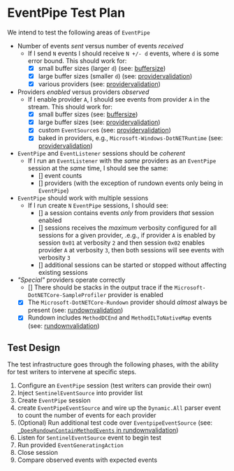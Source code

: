 # EventPipe Test Plan

We intend to test the following areas of `EventPipe`
- Number of events _sent_ versus number of events _received_
  - If I send `N` events I should receive `N +/- d` events, where `d` is some error bound.  This should work for:
    - [x] small buffer sizes (larger `d`) (see: [buffersize](https://github.com/dotnet/coreclr/tree/master/tests/src/tracing/eventpipe/buffersize))
    - [x] large buffer sizes (smaller `d`) (see: [providervalidation](https://github.com/dotnet/coreclr/tree/master/tests/src/tracing/eventpipe/providervalidation))
    - [x] various providers (see: [providervalidation](https://github.com/dotnet/coreclr/tree/master/tests/src/tracing/eventpipe/providervalidation))
- Providers _enabled_ versus providers _observed_
  - If I enable provider `A`, I should see events from provider `A` in the stream.  This should work for:
    - [x] small buffer sizes (see: [buffersize](https://github.com/dotnet/coreclr/tree/master/tests/src/tracing/eventpipe/buffersize))
    - [x] large buffer sizes (see: [providervalidation](https://github.com/dotnet/coreclr/tree/master/tests/src/tracing/eventpipe/providervalidation))
    - [x] custom `EventSource`s (see: [providervalidation](https://github.com/dotnet/coreclr/tree/master/tests/src/tracing/eventpipe/providervalidation))
    - [x] baked in providers, e.g., `Microsoft-Windows-DotNETRuntime` (see: [providervalidation](https://github.com/dotnet/coreclr/tree/master/tests/src/tracing/eventpipe/providervalidation))
- `EventPipe` and `EventListener` sessions should be _coherent_
  - If I run an `EventListener` with the _same_ providers as an `EventPipe` session at the _same_ time, I should see the same:
    - [] event counts
    - [] providers (with the exception of rundown events only being in `EventPipe`)
- `EventPipe` should work with multiple sessions
  - If I run create `N` `EventPipe` sessions, I should see:
    - [] a session contains events _only_ from providers _that_ session enabled
    - [] sessions receives the _maximum_ verbosity configured for all sessions for a given provider, .e.g., if provider `A` is enabled by session `0x01` at verbosity `2` and then session `0x02` enables provider `A` at verbosity `3`, then both sessions will see events with verbosity `3`
    - [] additional sessions can be started or stopped without affecting existing sessions
- _"Special"_ providers operate correctly
  - [] There should be stacks in the output trace if the `Microsoft-DotNETCore-SampleProfiler` provider is enabled
  - [x] The `Microsoft-DotNETCore-Rundown` provider should _almost_ always be present (see: [rundownvalidation](https://github.com/dotnet/coreclr/tree/master/tests/src/tracing/eventpipe/rundownvalidation))
  - [x] Rundown includes `MethodDCEnd` and `MethodILToNativeMap` events (see: [rundownvalidation](https://github.com/dotnet/coreclr/tree/master/tests/src/tracing/eventpipe/rundownvalidation))

## Test Design
The test infrastructure goes through the following phases, with the ability for test writers to intervene at specific steps.

1. Configure an `EventPipe` session (test writers can provide their own)
2. Inject `SentinelEventSource` into provider list
3. Create `EventPipe` session
4. create `EventPipeEventSource` and wire up the `Dynamic.All` parser event to count the number of events for each provider
5. (Optional) Run additional test code over `EventpipeEventSource` (see: [`_DoesRundownContainMethodEvents` in rundownvalidation](https://github.com/dotnet/coreclr/blob/master/tests/src/tracing/eventpipe/rundownvalidation/rundownvalidation.cs#L45-L53))
6. Listen for `SentinelEventSource` event to begin test
7. Run provided `EventGeneratingAction`
8. Close session
9. Compare observed events with expected events
